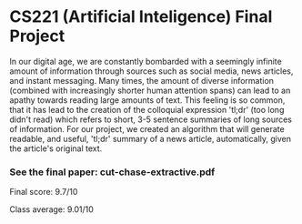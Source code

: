 # CS221 (Artificial Inteligence) Final Project

In our digital age, we are constantly bombarded with a seemingly infinite amount of information through sources such as social media, news articles, and instant messaging. Many times, the amount of diverse information (combined with increasingly shorter human attention spans) can lead to an apathy towards reading large amounts of text. This feeling is so common, that it has lead to the creation of the colloquial expression 'tl;dr' (too long didn't read) which refers to short, 3-5 sentence summaries of long sources of information. For our project, we created an algorithm that will generate readable, and useful, 'tl;dr' summary of a news article, automatically, given the article's original text.

### See the final paper: cut-chase-extractive.pdf
Final score: 9.7/10 

Class average: 9.01/10
